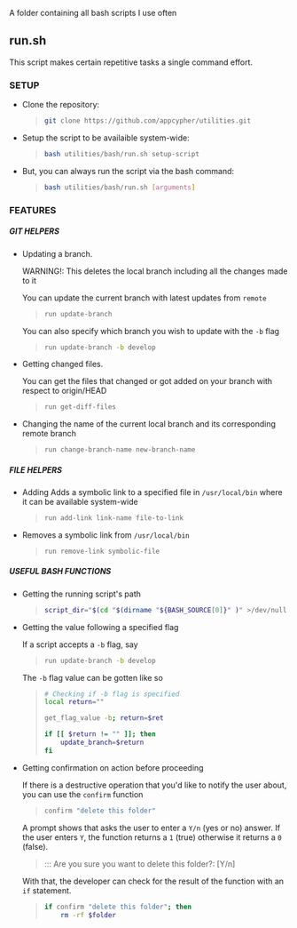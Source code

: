 A folder containing all bash scripts I use often

## run.sh

This script makes certain repetitive tasks a single command effort.

### SETUP
* Clone the repository: 
	> ```bash
	> git clone https://github.com/appcypher/utilities.git
	> ```

* Setup  the script to be availaible system-wide:
	> ```bash
	> bash utilities/bash/run.sh setup-script
	> ```

* But, you can always run the script via the bash command:
	> ```bash
	> bash utilities/bash/run.sh [arguments]
	> ```

### FEATURES
##### GIT HELPERS
* Updating a branch.

    WARNING!: This deletes the local branch including all the changes made to it

    You can update the current branch with latest updates from `remote`

    > ```bash
    > run update-branch
    > ```

    You can also specify which branch you wish to update with the `-b` flag

    > ```bash
    > run update-branch -b develop
    > ```

* Getting changed files.

    You can get the files that changed or got added on your branch with respect to origin/HEAD

    > ```bash
    > run get-diff-files
    > ```

* Changing the name of the current local branch and its corresponding remote branch

    > ```bash
    > run change-branch-name new-branch-name
    > ```

##### FILE HELPERS

* Adding Adds a symbolic link to a specified file in `/usr/local/bin` where it can be available system-wide

    > ```bash
    > run add-link link-name file-to-link
    > ```

* Removes a symbolic link from `/usr/local/bin`

    > ```bash
    > run remove-link symbolic-file
    > ```

##### USEFUL BASH FUNCTIONS
* Getting the running script's path

    > ```bash
    > script_dir="$(cd "$(dirname "${BASH_SOURCE[0]}" )" >/dev/null && pwd)"
    > ```

* Getting the value following a specified flag

    If a script accepts a `-b` flag, say

    > ```bash
    > run update-branch -b develop
    > ```

    The `-b` flag value can be gotten like so

    > ```bash
    > # Checking if -b flag is specified
    > local return=""
    >
	> get_flag_value -b; return=$ret
    >
    > if [[ $return != "" ]]; then
	>     update_branch=$return
	> fi
    > ```

* Getting confirmation on action before proceeding

    If there is a destructive operation that you'd like to notify the user about, you can use the `confirm` function

    > ```bash
    > confirm "delete this folder"
    > ```

    A prompt shows that asks the user to enter a `Y/n` (yes or no) answer. If the user enters `Y`, the function returns a `1` (true) otherwise it returns a `0` (false).
    
    > ::: Are you sure you want to delete this folder?: [Y/n] 
    
    With that, the developer can check for the result of the function with an `if` statement.
    
    > ```bash
    > if confirm "delete this folder"; then 
    >     rm -rf $folder
    > ```


